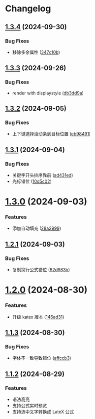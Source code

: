 # Changelog

## [1.3.4](https://github.com/liuchuzhang/wangeditor-plugin-formula-plus/compare/v1.3.3...v1.3.4) (2024-09-30)


### Bug Fixes

* 移除多余属性 ([347c10b](https://github.com/liuchuzhang/wangeditor-plugin-formula-plus/commit/347c10bd6f4d3b13eae1c75518825cf97a42ff0e))

## [1.3.3](https://github.com/liuchuzhang/wangeditor-plugin-formula-plus/compare/v1.3.2...v1.3.3) (2024-09-26)


### Bug Fixes

* render with displaystyle ([db3dd9a](https://github.com/liuchuzhang/wangeditor-plugin-formula-plus/commit/db3dd9afe5f08398215b44bfb9dccd7e8901a8b8))

## [1.3.2](https://github.com/liuchuzhang/wangeditor-plugin-formula-plus/compare/v1.3.1...v1.3.2) (2024-09-05)


### Bug Fixes

* 上下键选择滚动条到目标位置 ([eb98491](https://github.com/liuchuzhang/wangeditor-plugin-formula-plus/commit/eb984918e1395f3029d7c6e18b8287cb93cf11a3))

## [1.3.1](https://github.com/liuchuzhang/wangeditor-plugin-formula-plus/compare/v1.3.0...v1.3.1) (2024-09-04)


### Bug Fixes

* 关键字开头排序靠前 ([ad431ed](https://github.com/liuchuzhang/wangeditor-plugin-formula-plus/commit/ad431ed24d9cb2d30ea92e1c436351811e448afa))
* 光标错位 ([10d5c02](https://github.com/liuchuzhang/wangeditor-plugin-formula-plus/commit/10d5c02b909de4260f729cf8f8ee4ef63b9a6a32))

# [1.3.0](https://github.com/liuchuzhang/wangeditor-plugin-formula-plus/compare/v1.2.1...v1.3.0) (2024-09-03)


### Features

* 添加自动填充 ([28a2999](https://github.com/liuchuzhang/wangeditor-plugin-formula-plus/commit/28a299992d4ff710fed51a810db6b1bb3f68b560))

## [1.2.1](https://github.com/liuchuzhang/wangeditor-plugin-formula-plus/compare/v1.2.0...v1.2.1) (2024-09-03)


### Bug Fixes

* 复制换行公式错位 ([82d983b](https://github.com/liuchuzhang/wangeditor-plugin-formula-plus/commit/82d983b9599f46c95f2254b1694abae8907937e7))

# [1.2.0](https://github.com/liuchuzhang/wangeditor-plugin-formula-plus/compare/v1.1.3...v1.2.0) (2024-08-30)


### Features

* 升级 katex 版本 ([146ad31](https://github.com/liuchuzhang/wangeditor-plugin-formula-plus/commit/146ad312747033460aa7a48fc16ab349084a1358))

## [1.1.3](https://github.com/liuchuzhang/wangeditor-plugin-formula-plus/compare/v1.1.2...v1.1.3) (2024-08-30)


### Bug Fixes

* 字体不一致导致错位 ([affccb3](https://github.com/liuchuzhang/wangeditor-plugin-formula-plus/commit/affccb3cc8524b9b52c83e8707f18607425a6306))

## [1.1.2](https://github.com/wangeditor-team/wangEditor-plugin-formula/compare/v1.1.1...v1.1.2) (2024-08-29)

### Features

* 语法高亮
* 支持公式实时预览
* 支持选中文字转换成 LateX 公式
